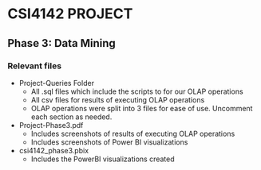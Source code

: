 # CSI4142 PROJECT

## Phase 3: Data Mining
### Relevant files
- Project-Queries Folder
	- All .sql files which include the scripts to for our OLAP operations
	- All csv files for results of executing OLAP operations
	- OLAP operations were split into 3 files for ease of use. Uncomment each section as needed.
- Project-Phase3.pdf
	- Includes screenshots of results of executing OLAP operations
	- Includes screenshots of Power BI visualizations
- csi4142_phase3.pbix
	- Includes the PowerBI visualizations created